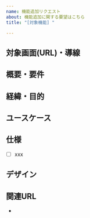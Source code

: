 ```yaml
---
name: 機能追加リクエスト
about: 機能追加に関する要望はこちら
title: "[対象機能] "

---
```


## 対象画面(URL)・導線

## 概要・要件

## 経緯・目的

## ユースケース

## 仕様
- [ ] xxx

## デザイン

## 関連URL
- 